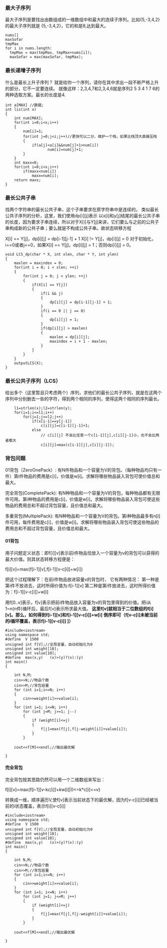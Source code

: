 
### 最大子序列
最大子序列是要找出由数组成的一维数组中和最大的连续子序列。比如{5,-3,4,2}的最大子序列就是 {5,-3,4,2}，它的和是8,达到最大。
```
nums[]
maxSofar
tmpMax
for i in nums.length:
  tmpMax = max(tmpMax, tmpMax+nums[i]);
  maxSofar = max(maxSofar, tmpMax);
```
### 最长递增子序列
什么是最长上升子序列？ 就是给你一个序列，请你在其中求出一段不断严格上升的部分，它不一定要连续。
就像这样：2,3,4,7和2,3,4,6就是序列2 5 3 4 1 7 6的两种选取方案。最长的长度是4.

```
int a[MAX] //数据;
int lis(int x)
{
    int num[MAX];
    for(int i=0;i<x;i++)
    {
        num[i]=1;
        for(int j=0;j<i;j++)//更快可以二分，维护一个栈，如果比栈顶大直接压栈
        {
            if(a[j]<a[i]&&num[j]+1>num[i])
                   num[i]=num[j]+1;
        }
    }
    int maxx=0;
    for(int i=0;i<x;i++)
        if(maxx<num[i])
            maxx=num[i];
    return maxx;
}
```

### 最长公共子串
找两个字符串的最长公共子串，这个子串要求在原字符串中是连续的。
类似最长公共子序列的分析，这里，我们使用dp[i][j]表示 以x[i]和y[j]结尾的最长公共子串的长度，因为要求子串连续，所以对于X[i]与Y[j]来讲，它们要么与之前的公共子串构成新的公共子串；要么就是不构成公共子串。故状态转移方程

X[i] == Y[j]，dp[i][j] = dp[i-1][j-1] + 1
X[i] != Y[j]，dp[i][j] = 0
对于初始化，i==0或者j==0，如果X[i] == Y[j]，dp[i][j] = 1；否则dp[i][j] = 0。
```
void LCS_dp(char * X, int xlen, char * Y, int ylen)
{
    maxlen = maxindex = 0;
    for(int i = 0; i < xlen; ++i)
    {
        for(int j = 0; j < ylen; ++j)
        {
            if(X[i] == Y[j])
            {
                if(i && j)
                {
                    dp[i][j] = dp[i-1][j-1] + 1;
                }
                if(i == 0 || j == 0)
                {
                    dp[i][j] = 1;
                }
                if(dp[i][j] > maxlen)
                {
                    maxlen = dp[i][j];
                    maxindex = i + 1 - maxlen;
                }
            }
        }
    }
    outputLCS(X);
}
```


### 最长公共子序列（LCS）
给出多个（这里暂且只考虑两个）序列，求他们的最长公共子序列，就是在这两个序列中分别删去一些的字符，得到两个相同的序列，使得这两个相同的序列最长。


```
    l1=strlen(x);l2=strlen(y);
    for(i=1;i<=l1;i++)
        for(j=1;j<=l2;j++)
            if(x[i-1]==y[j-1])
                c[i][j]=c[i-1][j-1]+1;
            else
                // c[i][j] 不会比任意一个c[i-1][j],c[i][j-1]小，也不会比两者都大
                c[i][j]=max(c[i-1][j],c[i][j-1]);
```


### 背包问题
01背包（ZeroOnePack）: 有N件物品和一个容量为V的背包。（每种物品均只有一件）第i件物品的费用是c[i]，价值是w[i]。求解将哪些物品装入背包可使价值总和最大。

完全背包(CompletePack): 有N种物品和一个容量为V的背包，每种物品都有无限件可用。第i种物品的费用是c[i]，价值是w[i]。求解将哪些物品装入背包可使这些物品的费用总和不超过背包容量，且价值总和最大。

多重背包(MultiplePack): 有N种物品和一个容量为V的背包。第i种物品最多有n[i]件可用，每件费用是c[i]，价值是w[i]。求解将哪些物品装入背包可使这些物品的费用总和不超过背包容量，且价值总和最大。

#### 01背包
用子问题定义状态：即f[i][v]表示前i件物品恰放入一个容量为v的背包可以获得的最大价值。则其状态转移方程便是：

f[i][v]=max{f[i-1][v],f[i-1][v-c[i]]+w[i]}

把这个过程理解下：在前i件物品放进容量v的背包时，
它有两种情况：
第一种是第i件不放进去，这时所得价值为:f[i-1][v]
第二种是第i件放进去，这时所得价值为：f[i-1][v-c[i]]+w[i]

用f[0..v]表示，f[v]表示把前i件物品放入容量为v的背包里得到的价值。把i从1~n(n件)循环后，最后f[v]表示所求最大值。
**这里f[v]就相当于二位数组的f[i][v]。那么，如何得到f[i-1][v]和f[i-1][v-c[i]]+w[i]**
**倒序即可（f[v-c[i]未被当前的i循环覆盖，表示f[i-1][v-c[i]] ]）**
```
#include<iostream>  
using namespace std;  
#define  V 1500  
unsigned int f[V];//全局变量，自动初始化为0  
unsigned int weight[10];  
unsigned int value[10];  
#define  max(x,y)   (x)>(y)?(x):(y)  
int main()  
{  
      
    int N,M;  
    cin>>N;//物品个数  
    cin>>M;//背包容量  
    for (int i=1;i<=N; i++)  
    {  
        cin>>weight[i]>>value[i];  
    }  
    for (int i=1; i<=N; i++)  
        for (int j=M; j>=1; j--)  
        {  
            if (weight[i]<=j)  
            {  
                f[j]=max(f[j],f[j-weight[i]]+value[i]);  
            }             
        }  
      
    cout<<f[M]<<endl;//输出最优解  
  
}  
```

#### 完全背包
完全背包按其思路仍然可以用一个二维数组来写出：

f[i][v]=max{f[i-1][v-k*c[i]]+k*w[i]|0<=k*c[i]<=v}

转换成一维，顺序遍历V,使f[v]表示当前状态下的最优解，因为f[v-c[i]]已经被当前的i状态覆盖，表示f[i][v-c[i]]
```
#include<iostream>  
using namespace std;  
#define  V 1500  
unsigned int f[V];//全局变量，自动初始化为0  
unsigned int weight[10];  
unsigned int value[10];  
#define  max(x,y)   (x)>(y)?(x):(y)  
int main()  
{  
      
    int N,M;  
    cin>>N;//物品个数  
    cin>>M;//背包容量  
    for (int i=1;i<=N; i++)  
    {  
        cin>>weight[i]>>value[i];  
    }  
    for (int i=1; i<=N; i++)  
        for (int j=1; j<=M; j++)  
        {  
            if (weight[i]<=j)  
            {  
                f[j]=max(f[j],f[j-weight[i]]+value[i]);  
            }             
        }  
      
    cout<<f[M]<<endl;//输出最优解  
  
}  
```
